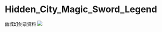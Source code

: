 # Hidden_City_Magic_Sword_Legend
幽城幻剑录资料
<img src="https://github.com/xxsmall/Hidden_City_Magic_Sword_Legend/master/1.png">
